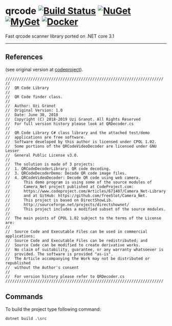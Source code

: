 # qrcode [![Build Status](https://travis-ci.org/Genocs/qrcode.svg?branch=master)](https://travis-ci.org/Genocs/qrcode) [![NuGet](https://img.shields.io/badge/nuget-v1.0.1-blue)](https://www.nuget.org/packages/Genocs.QRCodeLibrary) [![MyGet](https://img.shields.io/badge/myget-v1.0.1-blue)](https://www.myget.org/feed/genocs-microservices/package/nuget/Genocs.QRCodeLibrary) [![Docker](https://img.shields.io/badge/docker-v1.0.1-green)](https://hub.docker.com/repository/docker/genocs/qrcode)

Fast qrcode scanner library ported on .NET core 3.1

---

## References 
(see original version at [codeproject](https://www.codeproject.com/Articles/1250071/QR-Code-Encoder-and-Decoder-NET-Framework-Standard/)).
```
/////////////////////////////////////////////////////////////////////
//
//	QR Code Library
//
//	QR Code finder class.
//
//	Author: Uzi Granot
//	Original Version: 1.0
//	Date: June 30, 2018
//	Copyright (C) 2018-2019 Uzi Granot. All Rights Reserved
//	For full version history please look at QRDecoder.cs
//
//	QR Code Library C# class library and the attached test/demo
//  applications are free software.
//	Software developed by this author is licensed under CPOL 1.02.
//	Some portions of the QRCodeVideoDecoder are licensed under GNU Lesser
//	General Public License v3.0.
//
//	The solution is made of 3 projects:
//	1. QRCodeDecoderLibrary: QR code decoding.
//	3. QRCodeDecoderDemo: Decode QR code image files.
//	4. QRCodeVideoDecoder: Decode QR code using web camera.
//		This demo program is using some of the source modules of
//		Camera_Net project published at CodeProject.com:
//		https://www.codeproject.com/Articles/671407/Camera_Net-Library
//		and at GitHub: https://github.com/free5lot/Camera_Net.
//		This project is based on DirectShowLib.
//		http://sourceforge.net/projects/directshownet/
//		This project includes a modified subset of the source modules.
//
//	The main points of CPOL 1.02 subject to the terms of the License are:
//
//	Source Code and Executable Files can be used in commercial applications;
//	Source Code and Executable Files can be redistributed; and
//	Source Code can be modified to create derivative works.
//	No claim of suitability, guarantee, or any warranty whatsoever is
//	provided. The software is provided "as-is".
//	The Article accompanying the Work may not be distributed or republished
//	without the Author's consent
//
//	For version history please refer to QRDecoder.cs
/////////////////////////////////////////////////////////////////////
```

## Commands 
To build the project type following command:
```ps
dotnet build .\src
```

